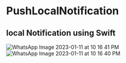 # PushLocalNotification
## local Notification using Swift
![WhatsApp Image 2023-01-11 at 10 16 41 PM](https://user-images.githubusercontent.com/90031791/211897827-31f2554b-f493-47e9-845e-d2f225eccbe4.jpeg)
![WhatsApp Image 2023-01-11 at 10 16 40 PM](https://user-images.githubusercontent.com/90031791/211897836-c1b88077-97a0-4394-ba9f-188f6e329979.jpeg)
